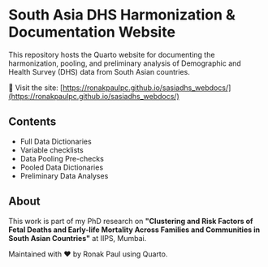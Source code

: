 # South Asia DHS Harmonization & Documentation Website

This repository hosts the Quarto website for documenting the harmonization, pooling, and preliminary analysis of Demographic and Health Survey (DHS) data from South Asian countries.

🔗 Visit the site: [https://ronakpaulpc.github.io/sasiadhs_webdocs/](https://ronakpaulpc.github.io/sasiadhs_webdocs/)

## Contents

- Full Data Dictionaries
- Variable checklists
- Data Pooling Pre-checks
- Pooled Data Dictionaries
- Preliminary Data Analyses

## About

This work is part of my PhD research on **"Clustering and Risk Factors of Fetal Deaths and Early-life Mortality Across Families and Communities in South Asian Countries"** at IIPS, Mumbai.

Maintained with ❤️ by Ronak Paul using Quarto.
